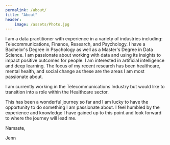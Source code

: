 ```yaml
---
permalink: /about/
title: "About"
header:
    image: /assets/Photo.jpg
---
```



I am a data practitioner with experience in a variety of industries including: Telecommunications, Finance, Research, and Psychology. I have a Bachelor's Degree in Psychology as well as a Master's Degree in Data Science. I am passionate about working with data and using its insights to impact positive outcomes for people. I am interested in artificial intelligence and deep learning. The focus of my recent research has been healthcare, mental health, and social change as these are the areas I am most passionate about.

I am currently working in the Telecommunications Industry but would like to transition into a role within the Healthcare sector.

This has been a wonderful journey so far and I am lucky to have the opportunity to do something I am passionate about. I feel humbled by the experience and knowledge I have gained up to this point and look forward to where the journey will lead me.

Namaste,

Jenn
